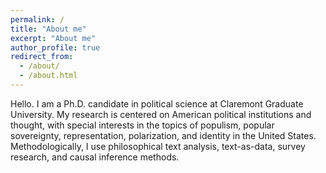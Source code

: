 ```yaml
---
permalink: /
title: "About me"
excerpt: "About me"
author_profile: true
redirect_from: 
  - /about/
  - /about.html
---
```


Hello. I am a Ph.D. candidate in political science at Claremont Graduate University. My research is centered on American political institutions and thought, with special interests in the topics of populism, popular sovereignty, representation, polarization, and identity in the United States. Methodologically, I use philosophical text analysis, text-as-data, survey research, and causal inference methods.
